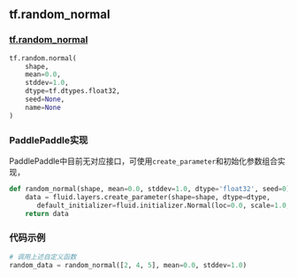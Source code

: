 ## tf.random_normal

### [tf.random_normal](https://www.tensorflow.org/api_docs/python/tf/random/normal)
``` python
tf.random.normal(
    shape,
    mean=0.0,
    stddev=1.0,
    dtype=tf.dtypes.float32,
    seed=None,
    name=None
)
```

### PaddlePaddle实现
PaddlePaddle中目前无对应接口，可使用`create_parameter`和初始化参数组合实现，
``` python
def random_normal(shape, mean=0.0, stddev=1.0, dtype='float32', seed=0):
    data = fluid.layers.create_parameter(shape=shape, dtype=dtype,
       default_initializer=fluid.initializer.Normal(loc=0.0, scale=1.0, seed=seed)
    return data                         
```

### 代码示例
``` python
# 调用上述自定义函数
random_data = random_normal([2, 4, 5], mean=0.0, stddev=1.0)
```
